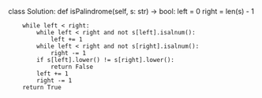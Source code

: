 class Solution:
    def isPalindrome(self, s: str) -> bool:
        left = 0
        right = len(s) - 1

        while left < right:
            while left < right and not s[left].isalnum():
                left += 1
            while left < right and not s[right].isalnum():
                right -= 1
            if s[left].lower() != s[right].lower():
                return False
            left += 1
            right -= 1
        return True

        